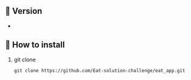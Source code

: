 ## 📍 Version
- 

## 📱 How to install
1. git clone
   ```
   git clone https://github.com/Eat-solution-challenge/eat_app.git
   ```
